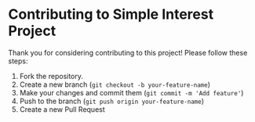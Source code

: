 # Contributing to Simple Interest Project

Thank you for considering contributing to this project! Please follow these steps:

1. Fork the repository.
2. Create a new branch (`git checkout -b your-feature-name`)
3. Make your changes and commit them (`git commit -m 'Add feature'`)
4. Push to the branch (`git push origin your-feature-name`)
5. Create a new Pull Request
